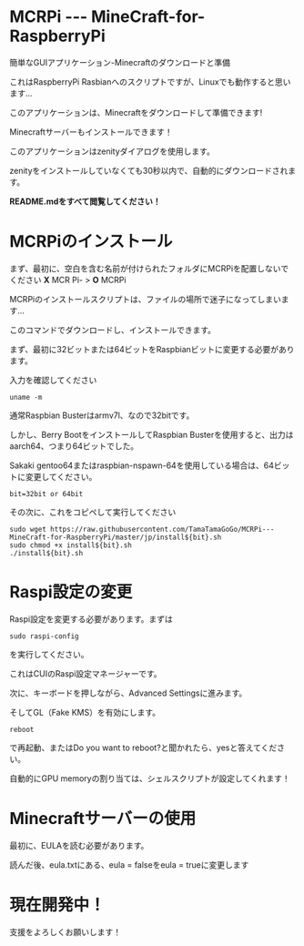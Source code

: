 # MCRPi --- MineCraft-for-RaspberryPi

簡単なGUIアプリケーション-Minecraftのダウンロードと準備

これはRaspberryPi Rasbianへのスクリプトですが、Linuxでも動作すると思います...

このアプリケーションは、Minecraftをダウンロードして準備できます!

Minecraftサーバーもインストールできます！

このアプリケーションはzenityダイアログを使用します。

zenityをインストールしていなくても30秒以内で、自動的にダウンロードされます。

**README.mdをすべて閲覧してください！**

# MCRPiのインストール

まず、最初に、空白を含む名前が付けられたフォルダにMCRPiを配置しないでください **X** MCR Pi- > **O** MCRPi

MCRPiのインストールスクリプトは、ファイルの場所で迷子になってしまいます...

このコマンドでダウンロードし、インストールできます。

まず、最初に32ビットまたは64ビットをRaspbianビットに変更する必要があります。

入力を確認してください

    uname -m
通常Raspbian Busterはarmv7l、なので32bitです。

しかし、Berry BootをインストールしてRaspbian Busterを使用すると、出力はaarch64、つまり64ビットでした。

Sakaki gentoo64またはraspbian-nspawn-64を使用している場合は、64ビットに変更してください。

    bit=32bit or 64bit
その次に、これをコピペして実行してください 

    sudo wget https://raw.githubusercontent.com/TamaTamaGoGo/MCRPi---MineCraft-for-RaspberryPi/master/jp/install${bit}.sh
    sudo chmod +x install${bit}.sh
    ./install${bit}.sh
# Raspi設定の変更

Raspi設定を変更する必要があります。まずは

    sudo raspi-config
を実行してください。

これはCUIのRaspi設定マネージャーです。

次に、キーボードを押しながら、Advanced Settingsに進みます。

そしてGL（Fake KMS）を有効にします。

    reboot
で再起動、またはDo you want to reboot?と聞かれたら、yesと答えてください。

自動的にGPU memoryの割り当ては、シェルスクリプトが設定してくれます！

# Minecraftサーバーの使用

最初に、EULAを読む必要があります。

読んだ後、eula.txtにある、eula = falseをeula = trueに変更します

# 現在開発中！

支援をよろしくお願いします！
